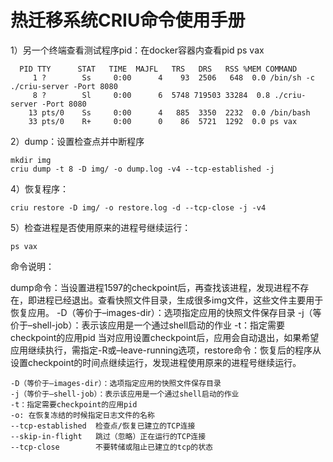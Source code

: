 # 热迁移系统CRIU命令使用手册

1）另一个终端查看测试程序pid：在docker容器内查看pid ps vax

```
  PID TTY      STAT   TIME  MAJFL   TRS   DRS   RSS %MEM COMMAND
     1 ?        Ss     0:00      4    93  2506   648  0.0 /bin/sh -c ./criu-server -Port 8080
     8 ?        Sl     0:00      6  5748 719503 33284  0.8 ./criu-server -Port 8080
    13 pts/0    Ss     0:00      4   885  3350  2232  0.0 /bin/bash
    33 pts/0    R+     0:00      0    86  5721  1292  0.0 ps vax
```

2）dump：设置检查点并中断程序

```
mkdir img
criu dump -t 8 -D img/ -o dump.log -v4 --tcp-established -j
```

4）恢复程序：

```
criu restore -D img/ -o restore.log -d --tcp-close -j -v4
```

5）检查进程是否使用原来的进程号继续运行：

```
ps vax
```

命令说明：

dump命令：当设置进程1597的checkpoint后，再查找该进程，发现进程不存在，即进程已经退出。查看快照文件目录，生成很多img文件，这些文件主要用于恢复应用。
-D（等价于–images-dir）：选项指定应用的快照文件保存目录
-j（等价于–shell-job）：表示该应用是一个通过shell启动的作业
-t：指定需要checkpoint的应用pid
当对应用设置checkpoint后，应用会自动退出，如果希望应用继续执行，需指定-R或–leave-running选项，restore命令：恢复后的程序从设置checkpoint的时间点继续运行，发现进程使用原来的进程号继续运行。

```
-D（等价于–images-dir）：选项指定应用的快照文件保存目录
-j（等价于–shell-job）：表示该应用是一个通过shell启动的作业
-t：指定需要checkpoint的应用pid
-o: 在恢复冻结的时候指定日志文件的名称
--tcp-established  检查点/恢复已建立的TCP连接
--skip-in-flight   跳过（忽略）正在运行的TCP连接
--tcp-close        不要转储或阻止已建立的tcp的状态
```



